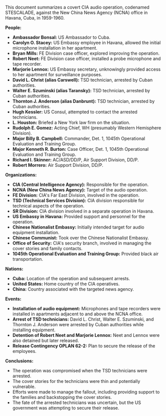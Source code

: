 This document summarizes a covert CIA audio operation, codenamed STESCALADE, against the New China News Agency (NCNA) office in Havana, Cuba, in 1959-1960.

**People:**

*   **Ambassador Bonsal:** US Ambassador to Cuba.
*   **Carolyn O. Stacey:** US Embassy employee in Havana, allowed the initial microphone installation in her apartment.
*   **Bryan Mills:** FE Division case officer, explored improving the operation.
*   **Robert Neet:** FE Division case officer, installed a probe microphone and tape recorder.
*   **Marjorie Lennox:** US Embassy secretary, unknowingly provided access to her apartment for surveillance purposes.
*   **David L. Christ (alias Carswell):** TSD technician, arrested by Cuban authorities.
*   **Walter E. Szuminski (alias Taransky):** TSD technician, arrested by Cuban authorities.
*   **Thornton J. Anderson (alias Danbrunt):** TSD technician, arrested by Cuban authorities.
*   **Hugh Kessler:** US Consul, attempted to contact the arrested technicians.
*   **L. Houston:** Briefed a New York law firm on the situation.
*   **Rudolph E. Gomez:** Acting Chief, WH (presumably Western Hemisphere Division).
*   **Major Billy B. Campbell:** Commander, Det. 1, 1045th Operational Evaluation and Training Group.
*   **Major Kenneth R. Burton:** Case Officer, Det. 1, 1045th Operational Evaluation and Training Group.
*   **Richard I. Skinner:** AC/ASD/DD/P, Air Support Division, DD/P.
*   **Robert Morrero:** Air Support Division, DD/P.

**Organizations:**

*   **CIA (Central Intelligence Agency):** Responsible for the operation.
*   **NCNA (New China News Agency):** Target of the audio operation.
*   **FE Division:** CIA's Far East Division, involved in the operation.
*   **TSD (Technical Services Division):** CIA division responsible for technical aspects of the operation.
*   **SR Division:** CIA division involved in a separate operation in Havana.
*   **US Embassy in Havana:** Provided support and personnel for the operation.
*   **Chinese Nationalist Embassy:** Initially intended target for audio equipment installation.
*   **Chinese Communist:** Took over the Chinese Nationalist Embassy.
*   **Office of Security:** CIA's security branch, involved in managing the cover stories and family contacts.
*   **1045th Operational Evaluation and Training Group:** Provided black air transportation.

**Nations:**

*   **Cuba:** Location of the operation and subsequent arrests.
*   **United States:** Home country of the CIA operatives.
*   **China:** Country associated with the targeted news agency.

**Events:**

*   **Installation of audio equipment:** Microphones and tape recorders were installed in apartments adjacent to and above the NCNA office.
*   **Arrest of TSD technicians:** David L. Christ, Walter E. Szuminski, and Thornton J. Anderson were arrested by Cuban authorities while installing equipment.
*   **Detention of Robert Neet and Marjorie Lennox:** Neet and Lennox were also detained but later released.
*   **Release Contingency OPLAN 62-2:** Plan to secure the release of the employees.

**Conclusions:**

*   The operation was compromised when the TSD technicians were arrested.
*   The cover stories for the technicians were thin and potentially vulnerable.
*   Efforts were made to manage the fallout, including providing support to the families and backstopping the cover stories.
*   The fate of the arrested technicians was uncertain, but the US government was attempting to secure their release.
